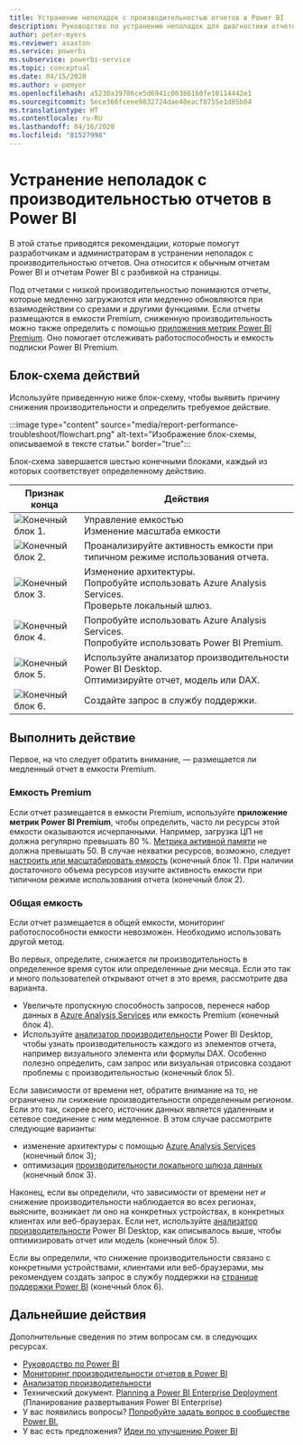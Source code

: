 ```yaml
---
title: Устранение неполадок с производительностью отчетов в Power BI
description: Руководство по устранению неполадок для диагностики отчетов Power BI со сниженной производительностью.
author: peter-myers
ms.reviewer: asaxton
ms.service: powerbi
ms.subservice: powerbi-service
ms.topic: conceptual
ms.date: 04/15/2020
ms.author: v-pemyer
ms.openlocfilehash: a5230a39706ce5d6941c00386160fe10114442e1
ms.sourcegitcommit: 5ece366fceee9832724dae40eacf8755e1d85b04
ms.translationtype: HT
ms.contentlocale: ru-RU
ms.lasthandoff: 04/16/2020
ms.locfileid: "81527998"
---
```

# <a name="troubleshoot-report-performance-in-power-bi"></a>Устранение неполадок с производительностью отчетов в Power BI

В этой статье приводятся рекомендации, которые помогут разработчикам и администраторам в устранении неполадок с производительностью отчетов. Она относится к обычным отчетам Power BI и отчетам Power BI с разбивкой на страницы.

Под отчетами с низкой производительностью понимаются отчеты, которые медленно загружаются или медленно обновляются при взаимодействии со срезами и другими функциями. Если отчеты размещаются в емкости Premium, сниженную производительность можно также определить с помощью [приложения метрик Power BI Premium](../service-admin-premium-monitor-capacity.md). Оно помогает отслеживать работоспособность и емкость подписки Power BI Premium.

## <a name="follow-flowchart-steps"></a>Блок-схема действий

Используйте приведенную ниже блок-схему, чтобы выявить причину снижения производительности и определить требуемое действие.

:::image type="content" source="media/report-performance-troubleshoot/flowchart.png" alt-text="Изображение блок-схемы, описываемой в тексте статьи." border="true":::

Блок-схема завершается шестью конечными блоками, каждый из которых соответствует определенному действию.

|Признак конца|Действия|
|---------|---------|
|![Конечный блок 1.](media/common/icon-01-red-30x30.png)|Управление емкостью<br />Изменение масштаба емкости |
|![Конечный блок 2.](media/common/icon-02-red-30x30.png)|Проанализируйте активность емкости при типичном режиме использования отчета.|
|![Конечный блок 3.](media/common/icon-03-red-30x30.png)|Изменение архитектуры.<br />Попробуйте использовать Azure Analysis Services.<br />Проверьте локальный шлюз.|
|![Конечный блок 4.](media/common/icon-04-red-30x30.png)|Попробуйте использовать Azure Analysis Services.<br />Попробуйте использовать Power BI Premium.|
|![Конечный блок 5.](media/common/icon-05-red-30x30.png)|Используйте анализатор производительности Power BI Desktop.<br />Оптимизируйте отчет, модель или DAX.|
|![Конечный блок 6.](media/common/icon-06-red-30x30.png)|Создайте запрос в службу поддержки.|

## <a name="take-action"></a>Выполнить действие

Первое, на что следует обратить внимание, — размещается ли медленный отчет в емкости Premium.

### <a name="premium-capacity"></a>Емкость Premium

Если отчет размещается в емкости Premium, используйте **приложение метрик Power BI Premium**, чтобы определить, часто ли ресурсы этой емкости оказываются исчерпанными. Например, загрузка ЦП не должна регулярно превышать 80 %. [Метрика активной памяти](../service-premium-metrics-app.md#the-active-memory-metric) не должна превышать 50. В случае нехватки ресурсов, возможно, следует [настроить или масштабировать емкость](../service-admin-premium-manage.md) (конечный блок 1). При наличии достаточного объема ресурсов изучите активность емкости при типичном режиме использования отчета (конечный блок 2).

### <a name="shared-capacity"></a>Общая емкость

Если отчет размещается в общей емкости, мониторинг работоспособности емкости невозможен. Необходимо использовать другой метод.

Во первых, определите, снижается ли производительность в определенное время суток или определенные дни месяца. Если это так и много пользователей открывают отчет в это время, рассмотрите два варианта.

- Увеличьте пропускную способность запросов, перенеся набор данных в [Azure Analysis Services](/azure/analysis-services/analysis-services-overview) или емкость Premium (конечный блок 4).
- Используйте [анализатор производительности](../desktop-performance-analyzer.md) Power BI Desktop, чтобы узнать производительность каждого из элементов отчета, например визуального элемента или формулы DAX. Особенно полезно определить, сам запрос или визуальная отрисовка создают проблемы с производительностью (конечный блок 5).

Если зависимости от времени нет, обратите внимание на то, не ограничено ли снижение производительности определенным регионом. Если это так, скорее всего, источник данных является удаленным и сетевое соединение с ним медленное. В этом случае рассмотрите следующие варианты:

- изменение архитектуры с помощью [Azure Analysis Services](/azure/analysis-services/analysis-services-overview) (конечный блок 3);
- оптимизация [производительности локального шлюза данных](/data-integration/gateway/service-gateway-performance) (конечный блок 3).

Наконец, если вы определили, что зависимости от времени нет _и_ снижение производительности наблюдается во всех регионах, выясните, возникает ли оно на конкретных устройствах, в конкретных клиентах или веб-браузерах. Если нет, используйте [анализатор производительности](../desktop-performance-analyzer.md) Power BI Desktop, как описывалось выше, чтобы оптимизировать отчет или модель (конечный блок 5).

Если вы определили, что снижение производительности связано с конкретными устройствами, клиентами или веб-браузерами, мы рекомендуем создать запрос в службу поддержки на [странице поддержки Power BI](https://powerbi.microsoft.com/support/) (конечный блок 6).

## <a name="next-steps"></a>Дальнейшие действия

Дополнительные сведения по этим вопросам см. в следующих ресурсах.

- [Руководство по Power BI](index.yml)
- [Мониторинг производительности отчетов в Power BI](monitor-report-performance.md)
- [Анализатор производительности](../desktop-performance-analyzer.md)
- Технический документ. [Planning a Power BI Enterprise Deployment](https://go.microsoft.com/fwlink/?linkid=2057861) (Планирование развертывания Power BI Enterprise)
- У вас появились вопросы? [Попробуйте задать вопрос в сообществе Power BI.](https://community.powerbi.com/)
- У вас есть предложения? [Идеи по улучшению Power BI](https://ideas.powerbi.com/)
